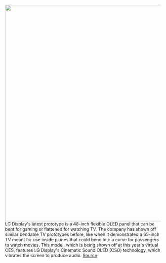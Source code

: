 <img src='https://cdn.vox-cdn.com/thumbor/Lu9OzD3DbuUQ4BHBolap5WJ6qD8=/0x0:6400x4266/1200x800/filters:focal(4879x1725:5903x2749)/cdn.vox-cdn.com/uploads/chorus_image/image/68615249/44218753863586400_3.0.jpg' width='700px' /><br/>
LG Display's latest prototype is a 48-inch flexible OLED panel that can be bent for gaming or flattened for watching TV. The company has shown off similar bendable TV prototypes before, like when it demonstrated a 65-inch TV meant for use inside planes that could bend into a curve for passengers to watch movies. This model, which is being shown off at this year's virtual CES, features LG Display's Cinematic Sound OLED (CSO) technology, which vibrates the screen to produce audio.
<a href='https://www.theverge.com/2021/1/4/22212808/lg-display-48-inch-bendable-oled-tv-gaming-vibrate-sound-cso-technology'> Source <a/>